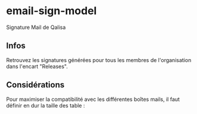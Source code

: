 # email-sign-model
Signature Mail de Qalisa

## Infos
Retrouvez les signatures générées pour tous les membres de l'organisation dans l'encart "Releases".

## Considérations
Pour maximiser la compatibilité avec les différentes boîtes mails, il faut définir en dur la taille des table : <table width="400">